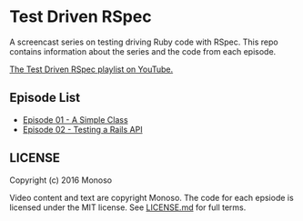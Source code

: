 # Test Driven RSpec

A screencast series on testing driving Ruby code with RSpec. This repo
contains information about the series and the code from each episode.

[The Test Driven RSpec playlist on YouTube.](https://www.youtube.com/playlist?list=PLr442xinba86s9cCWxoIH_xq5UE9Wwo4Z)

## Episode List

- [Episode 01 - A Simple Class](https://www.youtube.com/watch?v=K6RPMhcRICE)
- [Episode 02 - Testing a Rails API](https://www.youtube.com/watch?v=Wb3oIfiLdZU)

## LICENSE

Copyright (c) 2016 Monoso

Video content and text are copyright Monoso. The code for each epsiode
is licensed under the MIT license. See
[LICENSE.md](https://github.com/monoso/test-driven-rspec/blob/master/LICENSE.md)
for full terms.
